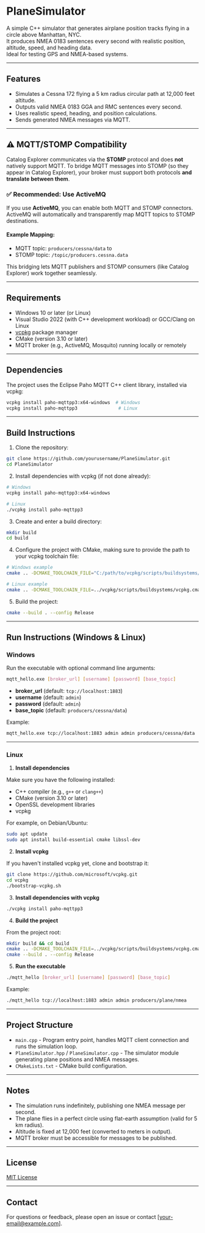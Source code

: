 # PlaneSimulator

A simple C++ simulator that generates airplane position tracks flying in a circle above Manhattan, NYC.  
It produces NMEA 0183 sentences every second with realistic position, altitude, speed, and heading data.  
Ideal for testing GPS and NMEA-based systems.

---

## Features

- Simulates a Cessna 172 flying a 5 km radius circular path at 12,000 feet altitude.
- Outputs valid NMEA 0183 GGA and RMC sentences every second.
- Uses realistic speed, heading, and position calculations.
- Sends generated NMEA messages via MQTT.

---

## ⚠️ MQTT/STOMP Compatibility

Catalog Explorer communicates via the **STOMP** protocol and does **not** natively support MQTT.
To bridge MQTT messages into STOMP (so they appear in Catalog Explorer), your broker must support both protocols **and translate between them**.

### ✅ Recommended: Use ActiveMQ

If you use **ActiveMQ**, you can enable both MQTT and STOMP connectors. ActiveMQ will automatically and transparently map MQTT topics to STOMP destinations.

#### Example Mapping:
- MQTT topic: `producers/cessna/data` to
- STOMP topic: `/topic/producers.cessna.data`

This bridging lets MQTT publishers and STOMP consumers (like Catalog Explorer) work together seamlessly.

---

## Requirements

- Windows 10 or later (or Linux)
- Visual Studio 2022 (with C++ development workload) or GCC/Clang on Linux
- [vcpkg](https://github.com/microsoft/vcpkg) package manager
- CMake (version 3.10 or later)
- MQTT broker (e.g., ActiveMQ, Mosquito) running locally or remotely

---

## Dependencies

The project uses the Eclipse Paho MQTT C++ client library, installed via vcpkg:

```bash
vcpkg install paho-mqttpp3:x64-windows  # Windows
vcpkg install paho-mqttpp3               # Linux
```

---

## Build Instructions

1. Clone the repository:

```bash
git clone https://github.com/yourusername/PlaneSimulator.git
cd PlaneSimulator
```

2. Install dependencies with vcpkg (if not done already):

```bash
# Windows
vcpkg install paho-mqttpp3:x64-windows

# Linux
./vcpkg install paho-mqttpp3
```

3. Create and enter a build directory:

```bash
mkdir build
cd build
```

4. Configure the project with CMake, making sure to provide the path to your vcpkg toolchain file:

```bash
# Windows example
cmake .. -DCMAKE_TOOLCHAIN_FILE="C:/path/to/vcpkg/scripts/buildsystems/vcpkg.cmake" -DVCPKG_TARGET_TRIPLET=x64-windows

# Linux example
cmake .. -DCMAKE_TOOLCHAIN_FILE=../vcpkg/scripts/buildsystems/vcpkg.cmake -DVCPKG_TARGET_TRIPLET=x64-linux
```

5. Build the project:

```bash
cmake --build . --config Release
```

---

## Run Instructions (Windows & Linux)

### Windows

Run the executable with optional command line arguments:

```bash
mqtt_hello.exe [broker_url] [username] [password] [base_topic]
```

- **broker_url** (default: `tcp://localhost:1883`)
- **username** (default: `admin`)
- **password** (default: `admin`)
- **base_topic** (default: `producers/cessna/data`)

Example:

```bash
mqtt_hello.exe tcp://localhost:1883 admin admin producers/cessna/data
```

---

### Linux

1. **Install dependencies**

Make sure you have the following installed:

- C++ compiler (e.g., `g++` or `clang++`)
- CMake (version 3.10 or later)
- OpenSSL development libraries
- vcpkg

For example, on Debian/Ubuntu:

```bash
sudo apt update
sudo apt install build-essential cmake libssl-dev
```

2. **Install vcpkg**

If you haven't installed vcpkg yet, clone and bootstrap it:

```bash
git clone https://github.com/microsoft/vcpkg.git
cd vcpkg
./bootstrap-vcpkg.sh
```

3. **Install dependencies with vcpkg**

```bash
./vcpkg install paho-mqttpp3
```

4. **Build the project**

From the project root:

```bash
mkdir build && cd build
cmake .. -DCMAKE_TOOLCHAIN_FILE=../vcpkg/scripts/buildsystems/vcpkg.cmake -DVCPKG_TARGET_TRIPLET=x64-linux
cmake --build . --config Release
```

5. **Run the executable**

```bash
./mqtt_hello [broker_url] [username] [password] [base_topic]
```

Example:

```bash
./mqtt_hello tcp://localhost:1883 admin admin producers/plane/nmea
```

---

## Project Structure

- `main.cpp` - Program entry point, handles MQTT client connection and runs the simulation loop.
- `PlaneSimulator.hpp` / `PlaneSimulator.cpp` - The simulator module generating plane positions and NMEA messages.
- `CMakeLists.txt` - CMake build configuration.

---

## Notes

- The simulation runs indefinitely, publishing one NMEA message per second.
- The plane flies in a perfect circle using flat-earth assumption (valid for 5 km radius).
- Altitude is fixed at 12,000 feet (converted to meters in output).
- MQTT broker must be accessible for messages to be published.

---

## License

[MIT License](LICENSE)

---

## Contact

For questions or feedback, please open an issue or contact [your-email@example.com].
